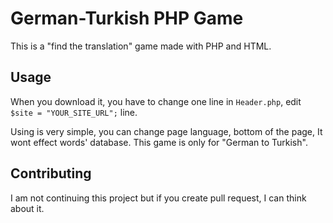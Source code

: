 # German-Turkish PHP Game

This is a "find the translation" game made with PHP and HTML.

## Usage
When you download it, you have to change one line in `Header.php`,
edit `$site = "YOUR_SITE_URL";` line.

Using is very simple, you can change page language, bottom of the page, It wont effect words' database. This game is only for "German to Turkish".

## Contributing
I am not continuing this project but if you create pull request, I can think about it.
